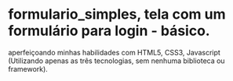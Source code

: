 # formulario_simples, tela com um formulário para login - básico.
 aperfeiçoando minhas habilidades com HTML5, CSS3, Javascript (Utilizando apenas as três tecnologias, sem nenhuma biblioteca ou framework).
